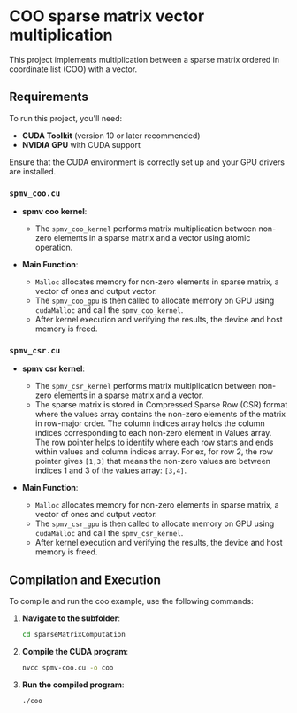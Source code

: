 # COO sparse matrix vector multiplication

This project implements multiplication between a sparse matrix ordered in coordinate list (COO) with a vector.

## Requirements

To run this project, you'll need:

- **CUDA Toolkit** (version 10 or later recommended)
- **NVIDIA GPU** with CUDA support

Ensure that the CUDA environment is correctly set up and your GPU drivers are installed.

### `spmv_coo.cu`

- **spmv coo kernel**: 
    - The `spmv_coo_kernel` performs matrix multiplication between non-zero elements in a sparse matrix and a vector using atomic operation. 

- **Main Function**:
    - `Malloc` allocates memory for non-zero elements in sparse matrix, a vector of ones and output vector.
    - The `spmv_coo_gpu` is then called to allocate memory on GPU using `cudaMalloc` and call the `spmv_coo_kernel`.
    - After kernel execution and verifying the results, the device and host memory is freed.

### `spmv_csr.cu`

- **spmv csr kernel**: 
    - The `spmv_csr_kernel` performs matrix multiplication between non-zero elements in a sparse matrix and a vector. 
    - The sparse matrix is stored in Compressed Sparse Row (CSR) format where the values array contains the non-zero elements of the matrix in row-major order. The column indices array holds the column indices corresponding to each non-zero element in Values array. The row pointer helps to identify where each row starts and ends within values and column indices array. For ex, for row 2, the row pointer gives `[1,3]` that means the non-zero values are between indices 1 and 3 of the values array: `[3,4]`.

- **Main Function**:
    - `Malloc` allocates memory for non-zero elements in sparse matrix, a vector of ones and output vector.
    - The `spmv_csr_gpu` is then called to allocate memory on GPU using `cudaMalloc` and call the `spmv_csr_kernel`.
    - After kernel execution and verifying the results, the device and host memory is freed.

## Compilation and Execution

To compile and run the coo example, use the following commands:

1. **Navigate to the subfolder**:
   ```bash
   cd sparseMatrixComputation

2. **Compile the CUDA program**:
   ```bash
   nvcc spmv-coo.cu -o coo

3. **Run the compiled program**:
   ```bash
   ./coo

